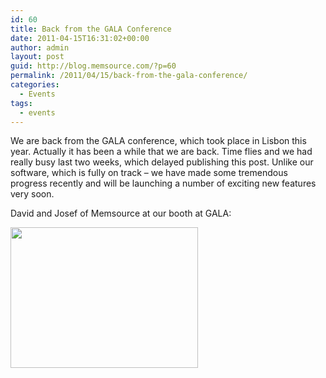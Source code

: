 ```yaml
---
id: 60
title: Back from the GALA Conference
date: 2011-04-15T16:31:02+00:00
author: admin
layout: post
guid: http://blog.memsource.com/?p=60
permalink: /2011/04/15/back-from-the-gala-conference/
categories:
  - Events
tags:
  - events
---
```

We are back from the GALA conference, which took place in Lisbon this year. Actually it has been a while that we are back. Time flies and we had really busy last two weeks, which delayed publishing this post. Unlike our software, which is fully on track &#8211; we have made some tremendous progress recently and will be launching a number of exciting new features very soon.<!--more-->

David and Josef of Memsource at our booth at GALA:

<img class="alignnone size-medium wp-image-61" title="gala-memsource-booth" src="/wp-content/uploads/2011/04/gala-memsource-booth-300x225.jpg" alt="" width="300" height="225" />